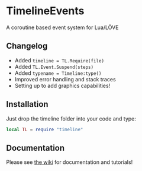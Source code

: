 # TimelineEvents
A coroutine based event system for Lua/LÖVE

## Changelog
+ Added `timeline = TL.Require(file)`
+ Added `TL.Event.Suspend(steps)`
+ Added `typename = Timeline:type()`
+ Improved error handling and stack traces
+ Setting up to add graphics capabilities!

## Installation

Just drop the timeline folder into your code and type:

```lua
local TL = require "timeline"
```

## Documentation

Please see [the wiki](https://github.com/babulous/TimelineEvents/wiki) for documentation and tutorials!
